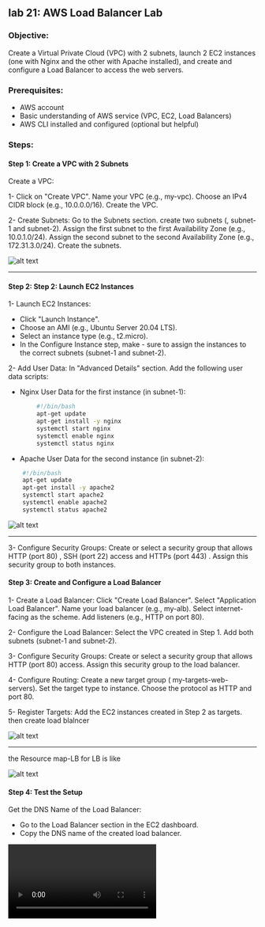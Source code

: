 ## lab 21: AWS Load Balancer Lab

### Objective:
Create a Virtual Private Cloud (VPC) with 2 subnets, launch 2 EC2 instances (one with Nginx and the other with Apache installed), and create and configure a Load Balancer to access the web servers.

### Prerequisites:
- AWS account
- Basic understanding of AWS service (VPC, EC2, Load Balancers)
- AWS CLI installed and configured (optional but helpful)

### Steps:
#### **Step 1: Create a VPC with 2 Subnets**
Create a VPC:

1- Click on "Create VPC".
    Name your VPC (e.g., my-vpc).
    Choose an IPv4 CIDR block (e.g., 10.0.0.0/16).
    Create the VPC.

2- Create Subnets:
    Go to the Subnets section.
    create two subnets (, subnet-1 and subnet-2).
    Assign the first subnet to the first Availability Zone (e.g., 10.0.1.0/24).
    Assign the second subnet to the second Availability Zone (e.g., 172.31.3.0/24).
    Create the subnets.

![alt text](screenshot/lab21-subnet.png)

---
#### **Step 2: Step 2: Launch EC2 Instances**

1- Launch EC2 Instances:
   - Click "Launch Instance".
   - Choose an AMI (e.g., Ubuntu Server 20.04 LTS).
   - Select an instance type (e.g., t2.micro).
   - In the Configure Instance step, make - sure to assign the instances to the correct subnets (subnet-1 and subnet-2).

2- Add User Data:
    In  "Advanced Details" section.
    Add the following user data scripts:
- Nginx User Data for the first instance (in subnet-1): 

```bash
        #!/bin/bash
        apt-get update
        apt-get install -y nginx
        systemctl start nginx
        systemctl enable nginx
        systemctl status nginx
```
- Apache User Data for the second instance (in subnet-2):

```bash
    #!/bin/bash
    apt-get update
    apt-get install -y apache2
    systemctl start apache2
    systemctl enable apache2
    systemctl status apache2
``` 

![alt text](screenshot/lab21-instance.png)

---
3- Configure Security Groups:
    Create or select a security group that allows HTTP (port 80) , SSH (port 22) access and HTTPs (port 443) .
    Assign this security group to both instances.

#### **Step 3: Create and Configure a Load Balancer**

1- Create a Load Balancer:
    Click "Create Load Balancer".
    Select "Application Load Balancer".
    Name your load balancer (e.g., my-alb).
    Select internet-facing as the scheme.
    Add listeners (e.g., HTTP on port 80).

2- Configure the Load Balancer:
    Select the VPC created in Step 1.
    Add both subnets (subnet-1 and subnet-2).

3- Configure Security Groups:
    Create or select a security group that allows HTTP (port 80) access.
    Assign this security group to the load balancer.

4- Configure Routing:
    Create a new target group ( my-targets-web-servers).
    Set the target type to instance.
    Choose the protocol as HTTP and port 80.

5- Register Targets:
    Add the EC2 instances created in Step 2 as targets.
    then create load blalncer

![alt text](screenshot/lab21-target-group.png)

---

the Resource map-LB for LB is like 

![alt text](<screenshot/lab21-Resource map-LB.png>)



#### **Step 4: Test the Setup**

Get the DNS Name of the Load Balancer:
   - Go to the Load Balancer section in the EC2 dashboard.
   - Copy the DNS name of the created load balancer.

   <video controls src="screenshot/lab21-DNS-LB.mp4" title="Title"></video>
